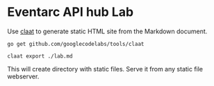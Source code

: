 # Eventarc API hub Lab

Use [claat](https://github.com/googlecodelabs/tools) to
generate static HTML site from the Markdown document.

    go get github.com/googlecodelabs/tools/claat

    claat export ./lab.md

This will create directory with static files. Serve it from any static file
webserver.
